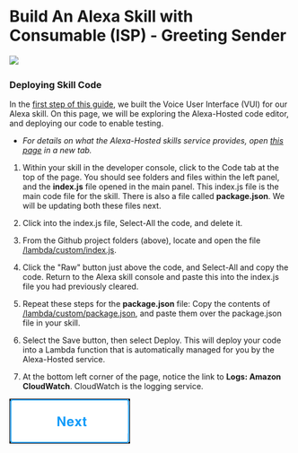 # Build An Alexa Skill with  Consumable (ISP) - Greeting Sender
<img src="https://m.media-amazon.com/images/G/01/mobile-apps/dex/alexa/alexa-skills-kit/tutorials/quiz-game/header._TTH_.png" />


### Deploying Skill Code

In the [first step of this guide](./1-setup-vui-alexa-hosted.md), we built the Voice User Interface (VUI) for our Alexa skill.
On this page, we will be exploring the Alexa-Hosted code editor, and deploying our code to enable testing.

 * *For details on what the Alexa-Hosted skills service provides, open [this page](https://developer.amazon.com/docs/hosted-skills/build-a-skill-end-to-end-using-an-alexa-hosted-skill.html) in a new tab.*


1.  Within your skill in the developer console, click to the Code tab at the top of the page.
You should see folders and files within the left panel, and the **index.js** file opened in the main panel.  This index.js file is the main code file for the skill.
There is also a file called **package.json**.  We will be updating both these files next.

2. Click into the index.js file, Select-All the code, and delete it.

3. From the Github project folders (above), locate and open the file [/lambda/custom/index.js](../lambda/custom/index.js).

4. Click the "Raw" button just above the code, and Select-All and copy the code.  Return to the Alexa skill console and paste this into the index.js file you had previously cleared.

5. Repeat these steps for the **package.json** file: Copy the contents of [/lambda/custom/package.json](../lambda/custom/package.json), and paste them over the package.json file in your skill.

6. Select the Save button, then select Deploy.  This will deploy your code into a Lambda function that is automatically managed for you by the Alexa-Hosted service.

7. At the bottom left corner of the page, notice the link to **Logs: Amazon CloudWatch**.  CloudWatch is the logging service.

[![Next](./next.png)](./3-create-isp.md)